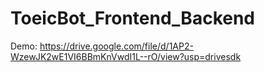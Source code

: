 # ToeicBot_Frontend_Backend

Demo: https://drive.google.com/file/d/1AP2-WzewJK2wE1VI6BBmKnVwdI1L--rO/view?usp=drivesdk
